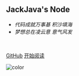 <!-- _coverpage.md -->





<img src="https://gimg2.baidu.com/image_search/src=http%3A%2F%2Fi1.go2yd.com%2Fimage.php%3Furl%3D0WCgg559XE&refer=http%3A%2F%2Fi1.go2yd.com&app=2002&size=f9999,10000&q=a80&n=0&g=0n&fmt=auto?sec=1659766856&t=32056c48e12927c045bc336a87035066" alt="" style="border-radius: 100px;">

<br>

## JackJava's Node

- *代码成就万事基    积沙填海*
- *梦想总在凌云意    意气风发*

<br>

[GitHub](https://github.com/JackjavaKing)
[开始阅读](/README.md)

![color](#fff)

